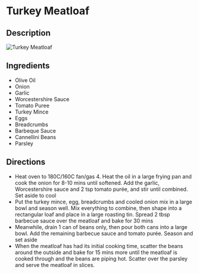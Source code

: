 # Turkey Meatloaf

## Description
![Turkey Meatloaf](https://www.themealdb.com/images/media/meals/ypuxtw1511297463.jpg "Turkey Meatloaf")

## Ingredients
- Olive Oil
- Onion
- Garlic
- Worcestershire Sauce
- Tomato Puree
- Turkey Mince
- Eggs
- Breadcrumbs
- Barbeque Sauce
- Cannellini Beans
- Parsley

## Directions
- Heat oven to 180C/160C fan/gas 4. Heat the oil in a large frying pan and cook the onion for 8-10 mins until softened. Add the garlic, Worcestershire sauce and 2 tsp tomato purée, and stir until combined. Set aside to cool
- Put the turkey mince, egg, breadcrumbs and cooled onion mix in a large bowl and season well. Mix everything to combine, then shape into a rectangular loaf and place in a large roasting tin. Spread 2 tbsp barbecue sauce over the meatloaf and bake for 30 mins
- Meanwhile, drain 1 can of beans only, then pour both cans into a large bowl. Add the remaining barbecue sauce and tomato purée. Season and set aside
- When the meatloaf has had its initial cooking time, scatter the beans around the outside and bake for 15 mins more until the meatloaf is cooked through and the beans are piping hot. Scatter over the parsley and serve the meatloaf in slices.
